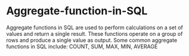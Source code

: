 # Aggregate-function-in-SQL
Aggregate functions in SQL are used to perform calculations on a set of values and return a single result. These functions operate on a group of rows and produce a single value as output. Some common aggregate functions in SQL include: COUNT, SUM, MAX, MIN, AVERAGE
